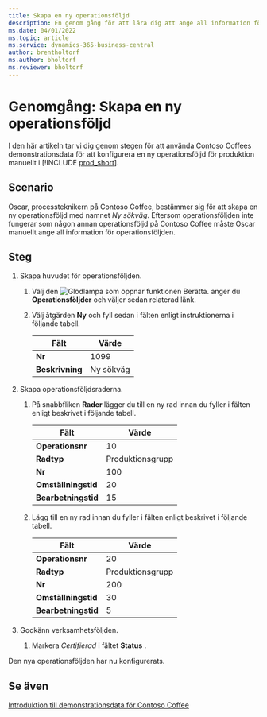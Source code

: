 ```yaml
---
title: Skapa en ny operationsföljd
description: En genom gång för att lära dig att ange all information för en ny operationsföljd manuellt i Business Central.
ms.date: 04/01/2022
ms.topic: article
ms.service: dynamics-365-business-central
author: brentholtorf
ms.author: bholtorf
ms.reviewer: bholtorf
---
```

# Genomgång: Skapa en ny operationsföljd

I den här artikeln tar vi dig genom stegen för att använda Contoso Coffees demonstrationsdata för att konfigurera en ny operationsföljd för produktion manuellt i [!INCLUDE [prod_short](../../includes/prod_short.md)].  

## Scenario

Oscar, processteknikern på Contoso Coffee, bestämmer sig för att skapa en ny operationsföljd med namnet *Ny sökväg*. Eftersom operationsföljden inte fungerar som någon annan operationsföljd på Contoso Coffee måste Oscar manuellt ange all information för operationsföljden.  

## Steg

1. Skapa huvudet för operationsföljden.  

    1. Välj den ![Glödlampa som öppnar funktionen Berätta.](../../media/ui-search/search_small.png "Berätta för mig vad du vill göra") anger du **Operationsföljder** och väljer sedan relaterad länk.  

    2. Välj åtgärden **Ny** och fyll sedan i fälten enligt instruktionerna i följande tabell.  

        |Fält  |Värde  |
        |---------|---------|
        |**Nr** |1099|
        |**Beskrivning** |Ny sökväg|
2. Skapa operationsföljdsraderna.

    1. På snabbfliken **Rader** lägger du till en ny rad innan du fyller i fälten enligt beskrivet i följande tabell.  

        |Fält  |Värde  |
        |---------|---------|
        |**Operationsnr** |10|
        |**Radtyp** |Produktionsgrupp|
        |**Nr** |100|
        |**Omställningstid** |20|
        |**Bearbetningstid** |15|

    2. Lägg till en ny rad innan du fyller i fälten enligt beskrivet i följande tabell.  

        |Fält  |Värde  |
        |---------|---------|
        |**Operationsnr** |20|
        |**Radtyp** |Produktionsgrupp|
        |**Nr** |200|
        |**Omställningstid** |30|
        |**Bearbetningstid** |5|
3. Godkänn verksamhetsföljden.

    1. Markera *Certifierad* i fältet **Status** .  

Den nya operationsföljden har nu konfigurerats.  

## Se även

[Introduktion till demonstrationsdata för Contoso Coffee](../contoso-coffee-intro.md)  
